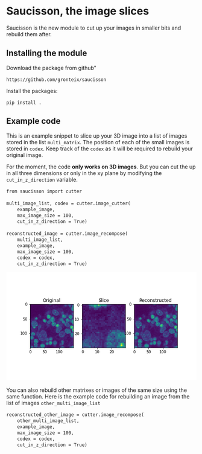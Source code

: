 # Saucisson, the image slices

Saucisson is the new module to cut up your images in smaller bits and rebuild them after.

## Installing the module

Download the package from github"

```
https://github.com/gronteix/saucisson
```

Install the packages:
```
pip install .
```

## Example code

This is an example snippet to slice up your 3D image into a list of images stored in the list `multi_matrix`. The position of each of the small images is stored in `codex`. Keep track of the `codex` as it will be required to rebuild your original image.

For the moment, the code **only works on 3D images**. But you can cut the up in all three dimensions or only in the xy plane by modifying the `cut_in_z_direction` variable.

```
from saucisson import cutter

multi_image_list, codex = cutter.image_cutter(
    example_image,
    max_image_size = 100,
    cut_in_z_direction = True)

reconstructed_image = cutter.image_recompose(
    multi_image_list,
    example_image,
    max_image_size = 100,
    codex = codex,
    cut_in_z_direction = True)

```

![Here is an example reconstruction result of a sample image](https://github.com/gronteix/saucisson/blob/main/images/example_saucisson.png)

You can also rebuild other matrixes or images of the same size using the same function. Here is the example code for rebuilding an image from the list of images `other_multi_image_list`

```
reconstructed_other_image = cutter.image_recompose(
    other_multi_image_list,
    example_image,
    max_image_size = 100,
    codex = codex,
    cut_in_z_direction = True)

```